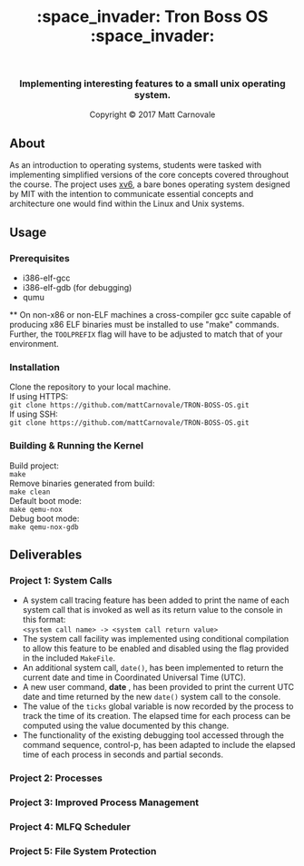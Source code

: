 <h1 align="center">
 :space_invader: Tron Boss OS :space_invader:<br /> <br />
    <h3 align="center">
      Implementing interesting features to a small unix operating system.
    </h3>
   <p align="center">
    Copyright &copy; 2017 Matt Carnovale
  </p>
</h1>

## About

As an introduction to operating systems, students were tasked with implementing simplified versions of the core concepts covered throughout the course. The project uses [xv6](https://pdos.csail.mit.edu/6.828/2012/xv6.html), a bare bones operating system designed by MIT with the intention to communicate essential concepts and architecture one would find within the Linux and Unix systems.

## Usage

### Prerequisites

- i386-elf-gcc
- i386-elf-gdb (for debugging)
- qumu

\*\* On non-x86 or non-ELF machines a cross-compiler gcc suite capable of producing
x86 ELF binaries must be installed to use "make" commands. Further, the `TOOLPREFIX` flag will have to be adjusted to match that of your environment.

### Installation

Clone the repository to your local machine.<br />
If using HTTPS:<br />
`git clone https://github.com/mattCarnovale/TRON-BOSS-OS.git`<br />
If using SSH:<br />
`git clone https://github.com/mattCarnovale/TRON-BOSS-OS.git`

### Building & Running the Kernel

Build project:<br />
`make` <br />
Remove binaries generated from build:<br />
`make clean` <br />
Default boot mode:<br />
`make qemu-nox` <br />
Debug boot mode: <br />
`make qemu-nox-gdb`

## Deliverables

### Project 1: System Calls

- A system call tracing feature has been added to print the name of each system call
  that is invoked as well as its return value to the console in this format:<br />
  `<system call name> -> <system call return value>`<br />
- The system call facility was implemented using conditional compilation to allow
  this feature to be enabled and disabled using the flag provided in the included `MakeFile`.
- An additional system call, `date()`, has been implemented to return the current
  date and time in Coordinated Universal Time (UTC).
- A new user command, **date** , has been provided to print the current UTC date and
  time returned by the new `date()` system call to the console.
- The value of the `ticks` global variable is now recorded by the process to track
  the time of its creation. The elapsed time for each process can be computed
  using the value documented by this change.
- The functionality of the existing debugging tool accessed through the command
  sequence, control-p, has been adapted to include the elapsed time of each
  process in seconds and partial seconds.

### Project 2: Processes

### Project 3: Improved Process Management

### Project 4: MLFQ Scheduler

### Project 5: File System Protection
